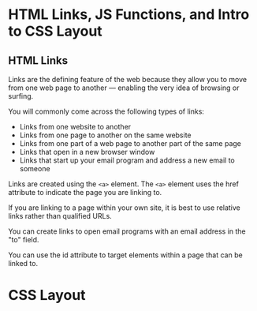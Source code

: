 # HTML Links, JS Functions, and Intro to CSS Layout

## HTML Links

Links are the defining feature of the web because they allow you to move from one web page to another — enabling the very idea of browsing or surfing.

You will commonly come across the following types of links:
* Links from one website to another
* Links from one page to another on the same website
* Links from one part of a web page to another part of the same page
* Links that open in a new browser window
* Links that start up your email program and address a new email to someone

Links are created using the `<a>` element.
The `<a>` element uses the href attribute to indicate the page you are linking to.

If you are linking to a page within your own site, it is best to use relative links rather than qualified URLs.

You can create links to open email programs with an email address in the "to" field.

You can use the id attribute to target elements within a page that can be linked to.

# CSS Layout
